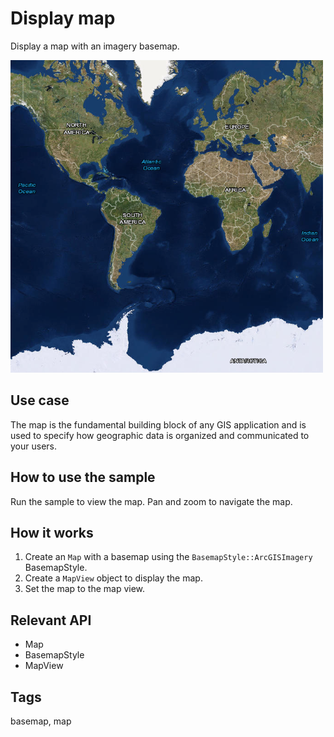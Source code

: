 # Display map

Display a map with an imagery basemap.

![](screenshot.png)

## Use case

The map is the fundamental building block of any GIS application and is used to specify how geographic data is organized and communicated to your users.

## How to use the sample

Run the sample to view the map. Pan and zoom to navigate the map.

## How it works

1. Create an `Map` with a basemap using the `BasemapStyle::ArcGISImagery` BasemapStyle.
2. Create a `MapView` object to display the map.
3. Set the map to the map view.

## Relevant API

* Map
* BasemapStyle
* MapView

## Tags

basemap, map
